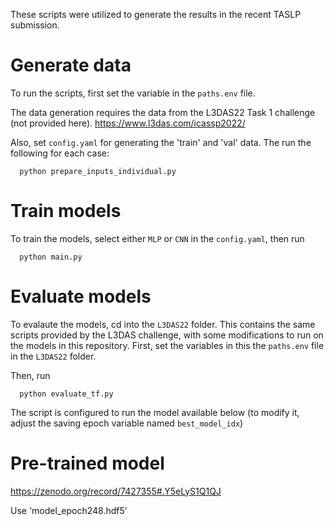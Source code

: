 These scripts were utilized to generate the results in the recent TASLP submission.

# Generate data
To run the scripts, first set the variable in the `paths.env` file.

The data generation requires the data from the L3DAS22 Task 1 challenge (not provided here).
https://www.l3das.com/icassp2022/

Also, set `config.yaml` for generating the 'train' and 'val' data. The run the following for each case:

      python prepare_inputs_individual.py

# Train models

To train the models, select either `MLP` or `CNN` in the `config.yaml`, then run

      python main.py
      

# Evaluate models

To evalaute the models, cd into the `L3DAS22` folder. This contains the same scripts provided by the L3DAS challenge, with some modifications to run on the models in this repository. First, set the variables in this the `paths.env` file in the `L3DAS22` folder.

Then, run
      
      python evaluate_tf.py 

The script is configured to run the model available below (to modify it, adjust the saving epoch variable named `best_model_idx`)
      
# Pre-trained model
https://zenodo.org/record/7427355#.Y5eLyS1Q1QJ

Use 'model_epoch248.hdf5'
